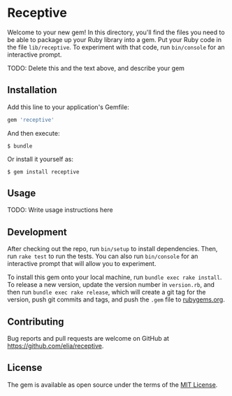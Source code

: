 # Receptive

Welcome to your new gem! In this directory, you'll find the files you need to be able to package up your Ruby library into a gem. Put your Ruby code in the file `lib/receptive`. To experiment with that code, run `bin/console` for an interactive prompt.

TODO: Delete this and the text above, and describe your gem

## Installation

Add this line to your application's Gemfile:

```ruby
gem 'receptive'
```

And then execute:

    $ bundle

Or install it yourself as:

    $ gem install receptive

## Usage

TODO: Write usage instructions here

## Development

After checking out the repo, run `bin/setup` to install dependencies. Then, run `rake test` to run the tests. You can also run `bin/console` for an interactive prompt that will allow you to experiment.

To install this gem onto your local machine, run `bundle exec rake install`. To release a new version, update the version number in `version.rb`, and then run `bundle exec rake release`, which will create a git tag for the version, push git commits and tags, and push the `.gem` file to [rubygems.org](https://rubygems.org).

## Contributing

Bug reports and pull requests are welcome on GitHub at https://github.com/elia/receptive.

## License

The gem is available as open source under the terms of the [MIT License](https://opensource.org/licenses/MIT).
